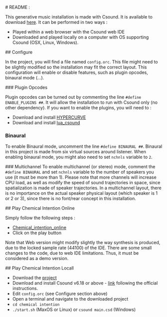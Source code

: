 # README : 

This generative music installation is made with Csound. It is available to download [here](github.com/johannphilippe/chemical_intention).
It can be performed in two ways :
* Played within a web browser with the Csound web IDE
* Downloaded and played locally on a computer with OS supporting Csound (OSX, Linux, Windows).

## Configure 

In the project, you will find a file named `config.orc`.
This file might need to be slightly modified so the installation may fit the correct layout.
This configuration will enable or disable features, such as plugin opcodes, binaural mode (...).  

### Plugin Opcodes

Plugin opcodes can be turned out by commenting the line `#define ENABLE_PLUGINS ##`. It will allow the installation to run with Csound only (no other dependency). 
If you want to enable the plugins, you will need to : 
- Download and install [HYPERCURVE](github.com/johannphilippe/hypercurve)
- Download and install [lua_csound](https://framagit.org/johannphilippe/lua_csound)

### Binaural 
To enable Binaural mode, uncomment the line `#define BINAURAL ##`.
Binaural in this project is made from six virtual sources around listener. 
When enabling binaural mode, you might also need to set `nchnls` variable to `2`. 

### Multichannel 
To enable multichannel (or stereo) mode, comment the `#define BINAURAL` and set `nchnls` variable to the number of speakers you use (it must be more than 1). 
Please note that more channels will increase CPU load, as well as modify the speed of sound trajectories in space, since spatialization is made of speaker trajectories.
In a multichannel layout, there is no importance on the actual speaker physical layout (which speaker is 1 or 2 or 3), since there is no font/rear concept in this installation.

## Play Chemical Intention Online

Simply follow the following steps : 
- [Chemical_intention_online](https://ide.csound.com/editor/SPfWPuQKEW8XRZtDHfOL)
- Click on the play button

Note that Web version might modify slightly the way synthesis is produced, due to the locked sample rate (44100) of the IDE.
There are some small changes to the code, due to web IDE limitations. 
Thus, it must be considered as a demo version.  

## Play Chemical Intention Locall

- Download the [project](github.com/johannphilippe/chemical_intention) 
- Download and install Csound v6.18 or above - [link](https://csound.com/download.html) following the official instructions.
- Edit `config.orc` (see Configure section above)
- Open a terminal and navigate to the downloaded project
- `cd chemical intention`
- `./start.sh` (MaxOS or Linux) or `csound main.csd` (Windows)
